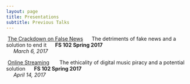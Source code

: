 ```yaml
---
layout: page
title: Presentations
subtitle: Previous Talks
--- 
```

<a href="http://cdn.rawgit.com/myersj451/FS102-news_presentation-myersj451/master/fake_news3.html#/"><img src="/img/newsslide.jpg" alt=""></a>
[The Crackdown on False News](http://cdn.rawgit.com/myersj451/FS102-news_presentation-myersj451/master/fake_news3.html#/)
&nbsp;&nbsp;&nbsp;&nbsp;&nbsp;The detriments of fake news and a solution to end it
&nbsp;&nbsp;&nbsp;&nbsp;&nbsp;**FS 102 Spring 2017**        
&nbsp;&nbsp;&nbsp;&nbsp;&nbsp;*March 6, 2017*

<a href="http://cdn.rawgit.com/myersj451/FS102-piracy_presentation-myersj451/master/piracy33.html#/"><img src="/img/piracy.jpg" alt=""></a>
[Online Streaming](http://cdn.rawgit.com/myersj451/FS102-piracy_presentation-myersj451/master/piracy33.html#/)
&nbsp;&nbsp;&nbsp;&nbsp;&nbsp; The ethicality of digital music piracy and a potential solution 
&nbsp;&nbsp;&nbsp;&nbsp;&nbsp;**FS 102 Spring 2017**        
&nbsp;&nbsp;&nbsp;&nbsp;&nbsp;*April 14, 2017*
